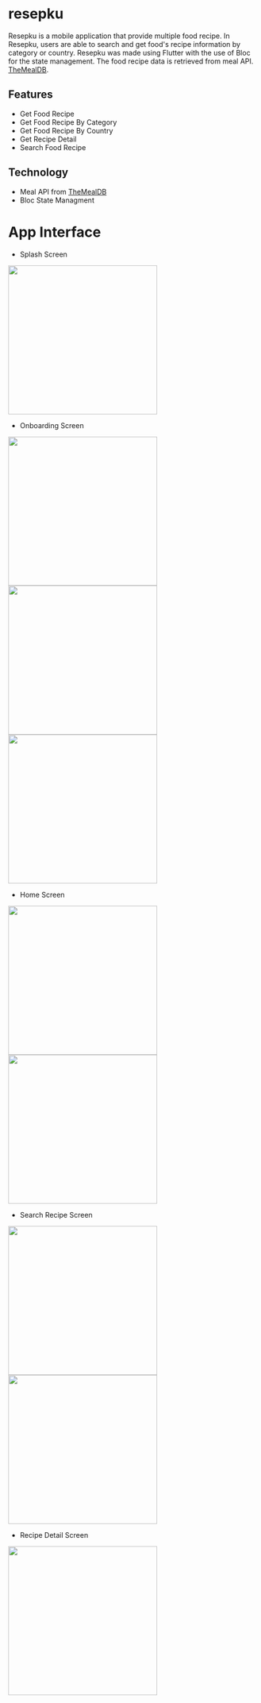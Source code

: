 # resepku

Resepku is a mobile application that provide multiple food recipe. In Resepku, users are able to search and get food's recipe information by category or country. Resepku was made using Flutter with the use of Bloc for the state management. The food recipe data is retrieved from meal API. [TheMealDB](https://www.themealdb.com/api.php).

## Features
- Get Food Recipe
- Get Food Recipe By Category
- Get Food Recipe By Country
- Get Recipe Detail
- Search Food Recipe

## Technology
- Meal API from [TheMealDB](https://www.themealdb.com/api.php)
- Bloc State Managment

# App Interface
* Splash Screen
<img src="https://github.com/3henzijuandri3/resepku/assets/89207690/599d8795-903d-4d4f-bfa1-c0c7f216bd79" width="300">
 
* Onboarding Screen
<img src="https://github.com/3henzijuandri3/resepku/assets/89207690/448277b8-8e31-4de5-ad1e-4c5225099fa8" width="300">
<img src="https://github.com/3henzijuandri3/resepku/assets/89207690/1f946599-5724-4ad1-a8bc-4f438c36de4e" width="300">
<img src="https://github.com/3henzijuandri3/resepku/assets/89207690/4005d73a-2aa1-4dd7-bd3d-68b511cbfd2e" width="300">

* Home Screen
<img src="https://github.com/3henzijuandri3/resepku/assets/89207690/9c00a29e-6c50-451f-8c33-7640aede4a7b" width="300">
<img src="https://github.com/3henzijuandri3/resepku/assets/89207690/219f2831-190c-466c-aac5-fcda13b76dc2" width="300">

* Search Recipe Screen
<img src="https://github.com/3henzijuandri3/resepku/assets/89207690/ea4a8e2f-3438-4226-850d-ed48ab85694b" width="300">
<img src="https://github.com/3henzijuandri3/resepku/assets/89207690/d15effb0-826e-4783-bdbe-ab15dd6a8fc1" width="300">

* Recipe Detail Screen
<img src="https://github.com/3henzijuandri3/resepku/assets/89207690/8174b22d-54ca-4c0a-97e7-a53ccb4ff411" width="300">

